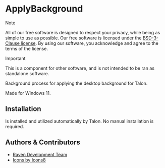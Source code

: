 # ApplyBackground

> [!NOTE]
> All of our free software is designed to respect your privacy, while being as simple to use as possible. Our free software is licensed under the [BSD-3-Clause license](https://ravendevteam.org/files/BSD-3-Clause.txt). By using our software, you acknowledge and agree to the terms of the license.

> [!IMPORTANT]
> This is a component for other software, and is not intended to be ran as standalone software.

Background process for applying the desktop background for Talon.

Made for Windows 11.

## Installation
Is installed and utilized automatically by Talon. No manual installation is required.

## Authors & Contributors

- [Raven Development Team](https://ravendevteam.org/)
- [Icons by Icons8](https://icons8.com/)
